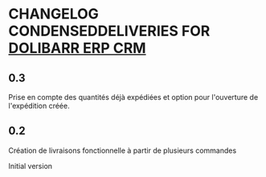 # CHANGELOG CONDENSEDDELIVERIES FOR [DOLIBARR ERP CRM](https://www.dolibarr.org)

## 0.3
Prise en compte des quantités déjà expédiées et option pour l'ouverture de l'expédition créée.

## 0.2
Création de livraisons fonctionnelle à partir de plusieurs commandes

Initial version
